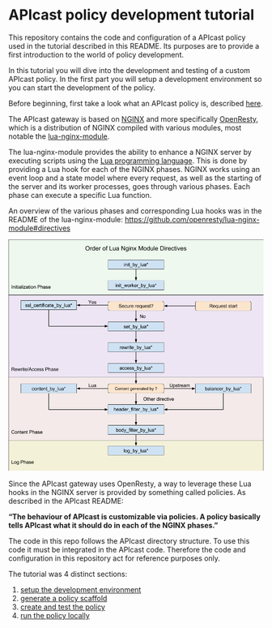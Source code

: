 # APIcast policy development tutorial
This repository contains the code and configuration of a APIcast policy used in the tutorial described in this README.
Its purposes are to provide a first introduction to the world of policy development.

In this tutorial you will dive into the development and testing of a custom APIcast policy. In the first part you will setup a development environment so you can start the development of the policy.

Before beginning, first take a look what an APIcast policy is, described [here](../policies.md).

The APIcast gateway is based on [NGINX](https://www.nginx.com/) and more specifically [OpenResty](http://openresty.org/en/), which is a distribution of NGINX compiled with various modules, most notable the [lua-nginx-module](https://github.com/openresty/lua-nginx-module).

The lua-nginx-module provides the ability to enhance a NGINX server by executing scripts using the [Lua programming language](https://www.lua.org/). This is done by providing a Lua hook for each of the NGINX phases. NGINX works using an event loop and a state model where every request, as well as the starting of the server and its worker processes, goes through various phases. Each phase can execute a specific Lua function.

An overview of the various phases and corresponding Lua hooks was in the README of the lua-nginx-module: https://github.com/openresty/lua-nginx-module#directives

![Nginx phases](img/nginx-phases.png)

Since the APIcast gateway uses OpenResty, a way to leverage these Lua hooks in the NGINX server is provided by something called policies. As described in the APIcast README:

**“The behaviour of APIcast is customizable via policies. A policy basically tells APIcast what it should do in each of the NGINX phases.”**

The code in this repo follows the APIcast directory structure.
To use this code it must be integrated in the APIcast code.
Therefore the code and configuration in this repository act for reference purposes only.

The tutorial was 4 distinct sections:
1. [setup the development environment](DEV_ENV_SETUP.md)
2. [generate a policy scaffold](POLICY_SCAFFOLD.md)
3. [create and test the policy](POLICY_IMPLEMENTATION.md)
4. [run the policy locally](POLICY_RUN_LOCALLY.md)